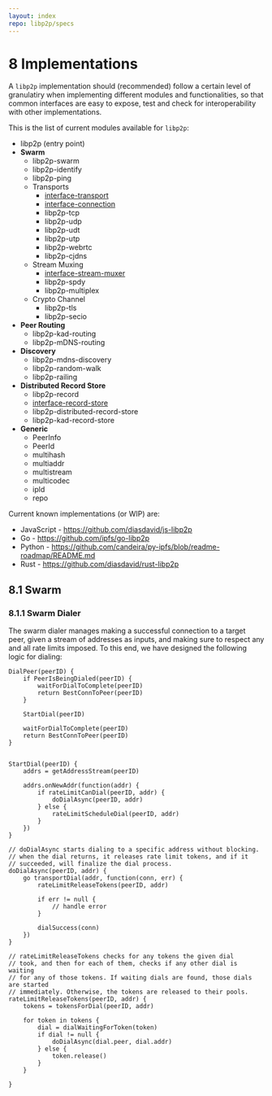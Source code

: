```yaml
---
layout: index
repo: libp2p/specs
---
```


8 Implementations
=================

A `libp2p` implementation should (recommended) follow a certain level of granulatiry when implementing different modules and functionalities, so that common interfaces are easy to expose, test and check for interoperability with other implementations.

This is the list of current modules available for `libp2p`:

  - libp2p (entry point)
  - **Swarm**
      - libp2p-swarm
      - libp2p-identify
      - libp2p-ping
      - Transports
          - [interface-transport](https://github.com/diasdavid/interface-transport)
          - [interface-connection](https://github.com/diasdavid/interface-connection)
          - libp2p-tcp
          - libp2p-udp
          - libp2p-udt
          - libp2p-utp
          - libp2p-webrtc
          - libp2p-cjdns
      - Stream Muxing
          - [interface-stream-muxer](https://github.com/diasdavid/interface-stream-muxer)
          - libp2p-spdy
          - libp2p-multiplex
      - Crypto Channel
          - libp2p-tls
          - libp2p-secio
  - **Peer Routing**
      - libp2p-kad-routing
      - libp2p-mDNS-routing
  - **Discovery**
      - libp2p-mdns-discovery
      - libp2p-random-walk
      - libp2p-railing
  - **Distributed Record Store**
      - libp2p-record
      - [interface-record-store](https://github.com/diasdavid/interface-record-store)
      - libp2p-distributed-record-store
      - libp2p-kad-record-store
  - **Generic**
      - PeerInfo
      - PeerId
      - multihash
      - multiaddr
      - multistream
      - multicodec
      - ipld
      - repo

Current known implementations (or WIP) are:

  - JavaScript - <https://github.com/diasdavid/js-libp2p>
  - Go - <https://github.com/ipfs/go-libp2p>
  - Python - <https://github.com/candeira/py-ipfs/blob/readme-roadmap/README.md>
  - Rust - <https://github.com/diasdavid/rust-libp2p>

## 8.1 Swarm

### 8.1.1 Swarm Dialer

The swarm dialer manages making a successful connection to a target peer, given a stream of addresses as inputs, and making sure to respect any and all rate limits imposed. To this end, we have designed the following logic for dialing:

```
DialPeer(peerID) {
	if PeerIsBeingDialed(peerID) {
		waitForDialToComplete(peerID)
		return BestConnToPeer(peerID)
	}
	
	StartDial(peerID)

	waitForDialToComplete(peerID)
	return BestConnToPeer(peerID)
}

	
StartDial(peerID) {
	addrs = getAddressStream(peerID)

	addrs.onNewAddr(function(addr) {
		if rateLimitCanDial(peerID, addr) {
			doDialAsync(peerID, addr)
		} else {
			rateLimitScheduleDial(peerID, addr)
		}
	})
}

// doDialAsync starts dialing to a specific address without blocking.
// when the dial returns, it releases rate limit tokens, and if it
// succeeded, will finalize the dial process.
doDialAsync(peerID, addr) {
	go transportDial(addr, function(conn, err) {
		rateLimitReleaseTokens(peerID, addr)

		if err != null {
			// handle error
		}

		dialSuccess(conn)
	})
}

// rateLimitReleaseTokens checks for any tokens the given dial
// took, and then for each of them, checks if any other dial is waiting
// for any of those tokens. If waiting dials are found, those dials are started
// immediately. Otherwise, the tokens are released to their pools.
rateLimitReleaseTokens(peerID, addr) {
	tokens = tokensForDial(peerID, addr)

	for token in tokens {
		dial = dialWaitingForToken(token)
		if dial != null {
			doDialAsync(dial.peer, dial.addr)
		} else {
			token.release()
		}
	}
	
}
```
